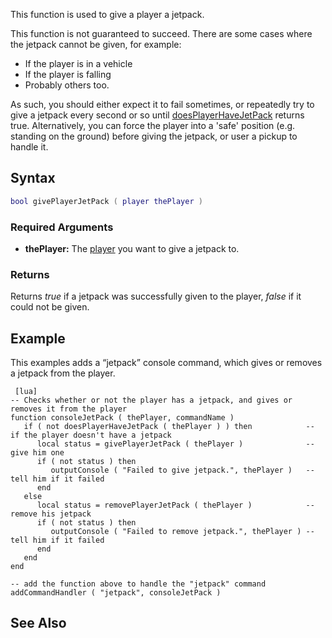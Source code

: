 This function is used to give a player a jetpack.

This function is not guaranteed to succeed. There are some cases where the jetpack cannot be given, for example:

-   If the player is in a vehicle
-   If the player is falling
-   Probably others too.

As such, you should either expect it to fail sometimes, or repeatedly try to give a jetpack every second or so until [doesPlayerHaveJetPack](/docs/doesPlayerHaveJetPack.md "wikilink") returns true. Alternatively, you can force the player into a 'safe' position (e.g. standing on the ground) before giving the jetpack, or user a pickup to handle it.

Syntax
------

``` lua
bool givePlayerJetPack ( player thePlayer )
```

### Required Arguments

-   **thePlayer:** The [player](/docs/player.md "wikilink") you want to give a jetpack to.

### Returns

Returns *true* if a jetpack was successfully given to the player, *false* if it could not be given.

Example
-------

This examples adds a “jetpack” console command, which gives or removes a jetpack from the player.

     [lua]
    -- Checks whether or not the player has a jetpack, and gives or removes it from the player
    function consoleJetPack ( thePlayer, commandName )
       if ( not doesPlayerHaveJetPack ( thePlayer ) ) then            -- if the player doesn't have a jetpack
          local status = givePlayerJetPack ( thePlayer )              -- give him one
          if ( not status ) then
             outputConsole ( "Failed to give jetpack.", thePlayer )   -- tell him if it failed
          end
       else
          local status = removePlayerJetPack ( thePlayer )            -- remove his jetpack
          if ( not status ) then
             outputConsole ( "Failed to remove jetpack.", thePlayer ) -- tell him if it failed
          end
       end
    end

    -- add the function above to handle the "jetpack" command
    addCommandHandler ( "jetpack", consoleJetPack )

See Also
--------
